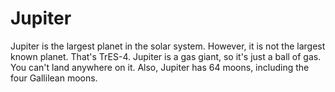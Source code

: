 # Jupiter

Jupiter is the largest planet in the solar system. However, it is not the
largest known planet. That's TrES-4. Jupiter is a gas giant, so it's just a ball
of gas. You can't land anywhere on it. Also, Jupiter has 64 moons, including the
four Gallilean moons.
